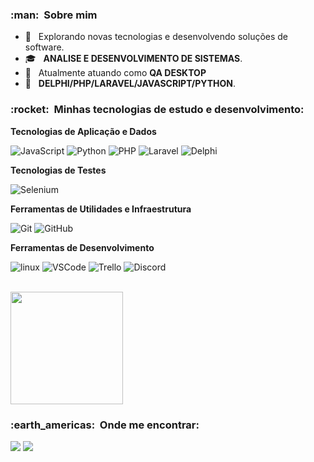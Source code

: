 <h3> :man: &nbsp;Sobre mim</h3>

- 🤔 &nbsp; Explorando novas tecnologias e desenvolvendo soluções de software.
- 🎓 &nbsp; **ANALISE E DESENVOLVIMENTO DE SISTEMAS**.
- 💼 &nbsp; Atualmente atuando como **QA DESKTOP**
- 🌱 &nbsp; **DELPHI/PHP/LARAVEL/JAVASCRIPT/PYTHON**.

<h3> :rocket: &nbsp;Minhas tecnologias de estudo e desenvolvimento:</h3>

**Tecnologias de Aplicação e Dados**
  
  ![JavaScript](https://img.shields.io/badge/-JavaScript-333333?style=flat&logo=javascript)
  ![Python](https://img.shields.io/badge/Python-333333?style=flat&logo=python)
  ![PHP](https://img.shields.io/badge/php-333333?style=flat&logo=PHP)
  ![Laravel](https://img.shields.io/badge/laravel-333333?style=flat&logo=laravel)
  ![Delphi](https://img.shields.io/badge/Delphi-333333?style=flat&logo=delphi)

   
**Tecnologias de Testes**
  
  ![Selenium](https://img.shields.io/badge/Selenium-333333?style=flat&logo=selenium)
   
**Ferramentas de Utilidades e Infraestrutura**

  ![Git](https://img.shields.io/badge/-Git-333333?style=flat&logo=git)
  ![GitHub](https://img.shields.io/badge/-GitHub-333333?style=flat&logo=github)

**Ferramentas de Desenvolvimento**

  ![linux](https://img.shields.io/badge/-Linux-333333?style=flat&logo=linux&logoColor=007ACC)
  ![VSCode](https://img.shields.io/badge/-VSCode-333333?style=flat&logo=visual-studio-code&logoColor=007ACC)
  ![Trello](https://img.shields.io/badge/-Trello-333333?style=flat&logo=trello&logoColor=007ACC)
  ![Discord](https://img.shields.io/badge/-Discord-333333?style=flat&logo=discord&logoColor=007ACC)
  
  
<br/>

<a href="https://github.com/gpgermano">
  <img height="180em" src="https://github-readme-stats.vercel.app/api?username=gpgermano&theme=dracula&show_icons=true"/>
</a>

<br/>

<h3> :earth_americas: &nbsp;Onde me encontrar: </h3> 

<p align="left">
  <a href="mailto:guilhermepgermano@outlook.com" alt="Gmail">
  <img src="https://img.shields.io/badge/-Gmail-FF0000?style=flat-square&labelColor=FF0000&logo=gmail&logoColor=white&link=mailto:melobruner@gmail.com" /></a>

  <a href="https://api.whatsapp.com/send?phone=5547992493265" alt="WhatsApp">
  <img src="https://img.shields.io/badge/-WhatsApp-25d366?style=flat-square&labelColor=25d366&logo=whatsapp&logoColor=white&link=https://api.whatsapp.com/send?phone=5547992493265"/></a>
</p>  
